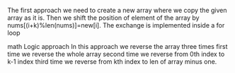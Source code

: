 The first approach we need to create a new array where we copy the given array as it is. Then we shift the position of element of the array by nums[(i+k)%len(nums)]=new[i]. The exchange is implemented inside a for loop


math Logic approach
In this approach we reverse the array three times
first time we reverse the whole array
second time we reverse from 0th index to k-1 index
third time we reverse from kth index to len of array minus one.
